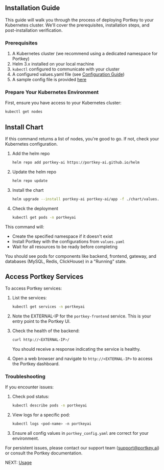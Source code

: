 
## Installation Guide

This guide will walk you through the process of deploying Portkey to your Kubernetes cluster. We'll cover the prerequisites, installation steps, and post-installation verification.

### Prerequisites

1. A Kubernetes cluster (we recommend using a dedicated namespace for Portkey)
2. Helm 3.x installed on your local machine
3. `kubectl` configured to communicate with your cluster
4. A configured values.yaml file (see [Configuration Guide](./configuration.md))
5. A sample config file is provided [here](./sample-config.yaml)

### Prepare Your Kubernetes Environment

First, ensure you have access to your Kubernetes cluster:

```bash
kubectl get nodes
```

## Install Chart 
If this command returns a list of nodes, you're good to go. If not, check your Kubernetes configuration.

1. Add the helm repo 
   ```bash
   helm repo add portkey-ai https://portkey-ai.github.io/helm
   ```

2. Update the helm repo 
   ```bash
   helm repo update
   ```

3. Install the chart 
   ```bash
   helm upgrade --install portkey-ai portkey-ai/app -f ./chart/values.yaml -n portkeyai --create-namespace
   ```

4. Check the deployment 
   ```bash
   kubectl get pods -n portkeyai
   ```

This command will:
- Create the specified namespace if it doesn't exist
- Install Portkey with the configurations from `values.yaml`
- Wait for all resources to be ready before completing

You should see pods for components like backend, frontend, gateway, and databases (MySQL, Redis, ClickHouse) in a "Running" state.

## Access Portkey Services

To access Portkey services:

1. List the services:
   ```bash
   kubectl get services -n portkeyai
   ```

2. Note the EXTERNAL-IP for the `portkey-frontend` service. This is your entry point to the Portkey UI.

3. Check the health of the backend:
   ```bash
   curl http://<EXTERNAL-IP>/
   ```
   You should receive a response indicating the service is healthy.

4. Open a web browser and navigate to `http://<EXTERNAL-IP>` to access the Portkey dashboard.

### Troubleshooting

If you encounter issues:

1. Check pod status:
   ```bash
   kubectl describe pods -n portkeyai
   ```

2. View logs for a specific pod:
   ```bash
   kubectl logs <pod-name> -n portkeyai
   ```

3. Ensure all config values in `portkey_config.yaml` are correct for your environment.

For persistent issues, please contact our support team (support@portkey.ai) or consult the Portkey documentation.

NEXT: [Usage](./usage.md)
